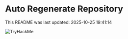 # Auto Regenerate Repository

This README was last updated: 2025-10-25 19:41:14

 ![TryHackMe](https://tryhackme.com/badge/533634)